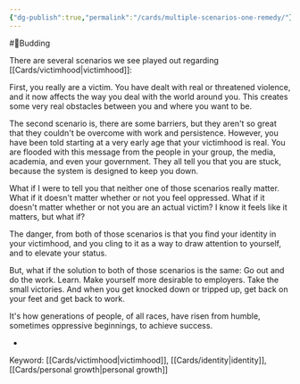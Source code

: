 ```yaml
---
{"dg-publish":true,"permalink":"/cards/multiple-scenarios-one-remedy/"}
---
```


#🌿Budding 


There are several scenarios we see played out regarding [[Cards/victimhood\|victimhood]]:

First, you really are a victim. You have dealt with real or threatened violence, and it now affects the way you deal with the world around you. This creates some very real obstacles between you and where you want to be.

The second scenario is, there are some barriers, but they aren't so great that they couldn't be overcome with work and persistence. However, you have been told starting at a very early age that your victimhood is real. You are flooded with this message from the people in your group, the media, academia, and even your government. They all tell you that you are stuck, because the system is designed to keep you down.

What if I were to tell you that neither one of those scenarios really matter. What if it doesn't matter whether or not you feel oppressed. What if it doesn't matter whether or not you are an actual victim? I know it feels like it matters, but what if?

The danger, from both of those scenarios is that you find your identity in your victimhood, and you cling to it as a way to draw attention to yourself, and to elevate your status.

But, what if the solution to both of those scenarios is the same: Go out and do the work. Learn. Make yourself more desirable to employers. Take the small victories. And when you get knocked down or tripped up, get back on your feet and get back to work.

It's how generations of people, of all races, have risen from humble, sometimes oppressive beginnings, to achieve success.


-

Keyword:  [[Cards/victimhood\|victimhood]], [[Cards/identity\|identity]], [[Cards/personal growth\|personal growth]]
